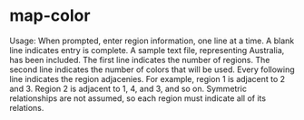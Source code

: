 # map-color
Usage: When prompted, enter region information, one line at a time.  A blank line indicates entry is complete.
A sample text file, representing Australia, has been included.
The first line indicates the number of regions.
The second line indicates the number of colors that will be used.
Every following line indicates the region adjacenies.
For example, region 1 is adjacent to 2 and 3.
Region 2 is adjacent to 1, 4, and 3, and so on.
Symmetric relationships are not assumed, so each region must indicate all of its relations.
